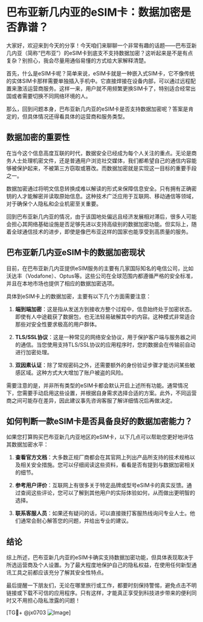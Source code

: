 # 巴布亚新几内亚的eSIM卡：数据加密是否靠谱？

大家好，欢迎来到今天的分享！今天咱们来聊聊一个非常有趣的话题——巴布亚新几内亚（简称“巴布亚”）的eSIM卡到底支不支持数据加密？这听起来是不是有点复杂？别担心，我会尽量用通俗易懂的方式给大家解释清楚。

首先，什么是eSIM卡呢？简单来说，eSIM卡就是一种嵌入式SIM卡，它不像传统的实体SIM卡那样需要单独插入手机中。它直接焊接在设备内部，可以通过远程配置来激活运营商服务。这样一来，用户就不用频繁更换SIM卡了，特别适合经常出国或者需要切换不同网络环境的人。

那么，回到问题本身，巴布亚新几内亚的eSIM卡是否支持数据加密呢？答案是肯定的，但具体情况还得看具体的运营商和服务类型。

## 数据加密的重要性

在当今这个信息高度互联的时代，数据安全已经成为每个人关注的重点。无论是商务人士处理机密文件，还是普通用户浏览社交媒体，我们都希望自己的通信内容能够被保护起来，不被第三方窃取或篡改。而数据加密就是实现这一目标的重要手段之一。

数据加密通过将明文信息转换成难以解读的形式来保障信息安全。只有拥有正确密钥的人才能解密并读取原始信息。这种技术广泛应用于互联网、移动通信等领域，对于确保个人隐私和企业机密至关重要。

回到巴布亚新几内亚的情况，由于该国地处偏远且经济发展相对滞后，很多人可能会担心其网络基础设施是否足够先进以支持高级别的数据加密功能。但实际上，随着全球通信技术的进步，即使是像巴布亚这样的国家也能享受到高质量的服务。

## 巴布亚新几内亚eSIM卡的数据加密现状

目前，在巴布亚新几内亚提供eSIM服务的主要有几家国际知名的电信公司，比如沃达丰（Vodafone）、Optus等。这些公司在全球范围内都遵循严格的安全标准，并且在本地市场也提供了相应的数据加密选项。

具体到eSIM卡上的数据加密，主要有以下几个方面需要注意：

1. **端到端加密**：这是指从发送方到接收方整个过程中，信息始终处于加密状态。即使有人中途截获了数据包，也无法轻易破解其中的内容。这种模式非常适合那些对安全性要求极高的用户群体。
   
2. **TLS/SSL协议**：这是一种常见的网络安全协议，用于保护客户端与服务器之间的通信。当您使用支持TLS/SSL协议的应用程序时，您的数据会在传输前自动进行加密处理。

3. **双因素认证**：除了常规密码之外，还需要额外的身份验证步骤才能访问某些敏感区域。这种方式大大增加了账户被盗的风险。

需要注意的是，并非所有类型的eSIM卡都会默认开启上述所有功能。通常情况下，您需要手动启用这些设置，并根据自身需求选择合适的方案。此外，不同运营商之间可能存在差异，因此建议事先咨询客服了解详细情况后再做决定。

## 如何判断一款eSIM卡是否具备良好的数据加密能力？

如果您打算购买巴布亚新几内亚地区的eSIM卡，以下几点可以帮助您更好地评估其数据加密水平：

1. **查看官方文档**：大多数正规厂商都会在其官网上列出产品所支持的技术规格以及相关安全措施。您可以仔细阅读这些资料，看看是否有提到与数据加密相关的细节。

2. **参考用户评价**：互联网上有很多关于特定品牌或型号eSIM卡的真实反馈。通过查阅这些评论，您可以了解到其他用户的实际体验如何，从而做出更明智的选择。

3. **联系客服人员**：如果还有疑问的话，可以直接拨打客服热线询问专业人士。他们通常会耐心解答您的问题，并给出专业的建议。

## 结论

综上所述，巴布亚新几内亚的eSIM卡确实支持数据加密功能，但具体表现取决于所选运营商及个人设置。为了最大程度地保护自己的隐私权益，在使用任何新型通讯工具之前都应该充分了解其安全性特点。

最后提醒一下朋友们，无论在哪里旅行或工作，都要时刻保持警惕，避免点击不明链接或下载不可信的应用程序。只有这样，才能真正享受到科技进步带来的便利同时又不用担心隐私泄露的问题！

[TG💪+ @jx0703 ![Image](https://github.com/user-attachments/assets/dbca1d08-cadb-493c-b0ec-ad6f7a83f270)]